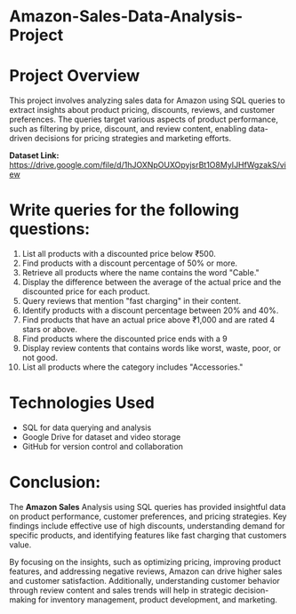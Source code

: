 # Amazon-Sales-Data-Analysis-Project

# Project Overview
This project involves analyzing sales data for Amazon using SQL queries to extract insights about product pricing, discounts, reviews, and customer preferences. The queries target various aspects of product performance, such as filtering by price, discount, and review content, enabling data-driven decisions for pricing strategies and marketing efforts.

**Dataset  Link:** https://drive.google.com/file/d/1hJOXNpOUXOpyjsrBt1O8MyIJHfWgzakS/view


# Write queries for the following questions:

1. List all products with a discounted price below ₹500.
2. Find products with a discount percentage of 50% or more.
3. Retrieve all products where the name contains the word "Cable."
4. Display the difference between the average of the actual price and the discounted price for each product.
5. Query reviews that mention "fast charging" in their content.
6. Identify products with a discount percentage between 20% and 40%.
7. Find products that have an actual price above ₹1,000 and are rated 4 stars or above.
8. Find products where the discounted price ends with a 9
9. Display review contents that contains words like worst, waste, poor, or not good.
10. List all products where the category includes "Accessories."

# Technologies Used
- SQL for data querying and analysis
- Google Drive for dataset and video storage
- GitHub for version control and collaboration

# Conclusion:
The **Amazon Sales** Analysis using SQL queries has provided insightful data on product performance, customer preferences, and pricing strategies. Key findings include effective use of high discounts, understanding demand for specific products, and identifying features like fast charging that customers value.

By focusing on the insights, such as optimizing pricing, improving product features, and addressing negative reviews, Amazon can drive higher sales and customer satisfaction. Additionally, understanding customer behavior through review content and sales trends will help in strategic decision-making for inventory management, product development, and marketing.

